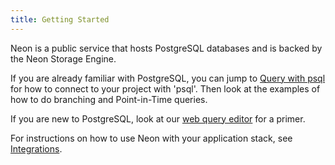 ```yaml
---
title: Getting Started
---
```


Neon is a public service that hosts PostgreSQL databases and is backed by the Neon Storage Engine.

If you are already familiar with PostgreSQL, you can jump to [Query with psql](../tutorials#query-with-psql) for how to connect to your project with 'psql'. Then look at the examples of how to do branching and Point-in-Time queries.

If you are new to PostgreSQL, look at our [web query editor](../tutorials#query-via-ui) for a primer.

For instructions on how to use Neon with your application stack, see [Integrations](../integrations).

